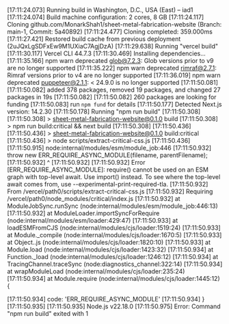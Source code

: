 [17:11:24.073] Running build in Washington, D.C., USA (East) – iad1
[17:11:24.074] Build machine configuration: 2 cores, 8 GB
[17:11:24.117] Cloning github.com/MonarkShah1/sheet-metal-fabrication-website (Branch: main-1, Commit: 5a40892)
[17:11:24.477] Cloning completed: 359.000ms
[17:11:27.421] Restored build cache from previous deployment (2uJQxLgSDFxEw9M1UXiaC7AgjDzA)
[17:11:29.638] Running "vercel build"
[17:11:30.117] Vercel CLI 44.7.3
[17:11:30.469] Installing dependencies...
[17:11:35.166] npm warn deprecated glob@7.2.3: Glob versions prior to v9 are no longer supported
[17:11:35.222] npm warn deprecated rimraf@2.7.1: Rimraf versions prior to v4 are no longer supported
[17:11:36.019] npm warn deprecated puppeteer@2.1.1: < 24.9.0 is no longer supported
[17:11:50.081] 
[17:11:50.082] added 378 packages, removed 19 packages, and changed 27 packages in 19s
[17:11:50.082] 
[17:11:50.082] 260 packages are looking for funding
[17:11:50.083]   run `npm fund` for details
[17:11:50.177] Detected Next.js version: 14.2.30
[17:11:50.178] Running "npm run build"
[17:11:50.308] 
[17:11:50.308] > sheet-metal-fabrication-website@0.1.0 build
[17:11:50.308] > npm run build:critical && next build
[17:11:50.308] 
[17:11:50.436] 
[17:11:50.436] > sheet-metal-fabrication-website@0.1.0 build:critical
[17:11:50.436] > node scripts/extract-critical-css.js
[17:11:50.436] 
[17:11:50.915] node:internal/modules/esm/module_job:446
[17:11:50.932]       throw new ERR_REQUIRE_ASYNC_MODULE(filename, parentFilename);
[17:11:50.932]       ^
[17:11:50.932] 
[17:11:50.932] Error [ERR_REQUIRE_ASYNC_MODULE]: require() cannot be used on an ESM graph with top-level await. Use import() instead. To see where the top-level await comes from, use --experimental-print-required-tla.
[17:11:50.932]   From /vercel/path0/scripts/extract-critical-css.js 
[17:11:50.932]   Requiring /vercel/path0/node_modules/critical/index.js 
[17:11:50.932]     at ModuleJobSync.runSync (node:internal/modules/esm/module_job:446:13)
[17:11:50.932]     at ModuleLoader.importSyncForRequire (node:internal/modules/esm/loader:429:47)
[17:11:50.933]     at loadESMFromCJS (node:internal/modules/cjs/loader:1519:24)
[17:11:50.933]     at Module._compile (node:internal/modules/cjs/loader:1670:5)
[17:11:50.933]     at Object..js (node:internal/modules/cjs/loader:1820:10)
[17:11:50.933]     at Module.load (node:internal/modules/cjs/loader:1423:32)
[17:11:50.934]     at Function._load (node:internal/modules/cjs/loader:1246:12)
[17:11:50.934]     at TracingChannel.traceSync (node:diagnostics_channel:322:14)
[17:11:50.934]     at wrapModuleLoad (node:internal/modules/cjs/loader:235:24)
[17:11:50.934]     at Module.require (node:internal/modules/cjs/loader:1445:12) {
    
[17:11:50.934]   code: 'ERR_REQUIRE_ASYNC_MODULE'
[17:11:50.934] }
[17:11:50.935] 
[17:11:50.935] Node.js v22.18.0
[17:11:50.975] Error: Command "npm run build" exited with 1